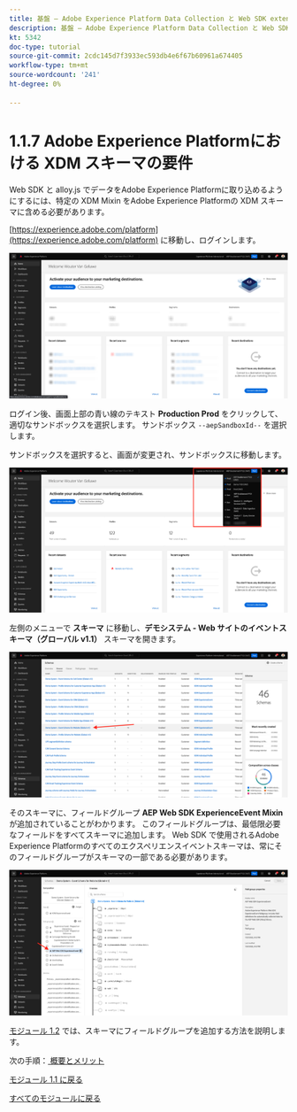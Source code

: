 ```yaml
---
title: 基盤 – Adobe Experience Platform Data Collection と Web SDK extension のセットアップ - Adobe Experience Platformでの XDM スキーマ要件
description: 基盤 – Adobe Experience Platform Data Collection と Web SDK extension のセットアップ - Adobe Experience Platformでの XDM スキーマ要件
kt: 5342
doc-type: tutorial
source-git-commit: 2cdc145d7f3933ec593db4e6f67b60961a674405
workflow-type: tm+mt
source-wordcount: '241'
ht-degree: 0%

---
```


# 1.1.7 Adobe Experience Platformにおける XDM スキーマの要件

Web SDK と alloy.js でデータをAdobe Experience Platformに取り込めるようにするには、特定の XDM Mixin をAdobe Experience Platformの XDM スキーマに含める必要があります。

[https://experience.adobe.com/platform](https://experience.adobe.com/platform) に移動し、ログインします。

![AEP デバッガー ](./images/exp1.png)

ログイン後、画面上部の青い線のテキスト **Production Prod** をクリックして、適切なサンドボックスを選択します。 サンドボックス `--aepSandboxId--` を選択します。

サンドボックスを選択すると、画面が変更され、サンドボックスに移動します。

![AEP デバッガー ](./images/exp2.png)

左側のメニューで **スキーマ** に移動し、**デモシステム - Web サイトのイベントスキーマ（グローバル v1.1）** スキーマを開きます。

![AEP デバッガー ](./images/exp3.png)

そのスキーマに、フィールドグループ **AEP Web SDK ExperienceEvent Mixin** が追加されていることがわかります。 このフィールドグループは、最低限必要なフィールドをすべてスキーマに追加します。 Web SDK で使用されるAdobe Experience Platformのすべてのエクスペリエンスイベントスキーマは、常にそのフィールドグループがスキーマの一部である必要があります。

![AEP デバッガー ](./images/exp4.png)

[ モジュール 1.2](./../module1.2/data-ingestion.md) では、スキーマにフィールドグループを追加する方法を説明します。

次の手順：[ 概要とメリット ](./summary.md)

[モジュール 1.1 に戻る](./data-ingestion-launch-web-sdk.md)

[すべてのモジュールに戻る](./../../../overview.md)
